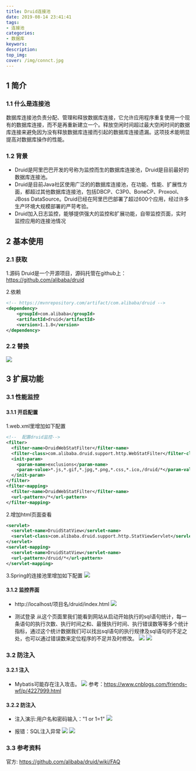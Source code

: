 ```yaml
---
title: Druid连接池
date: 2019-08-14 23:41:41
tags:
- 连接池
categories: 
- 数据库
keywors: 
description: 
top_img: 
cover: /img/connct.jpg
---
```


## 1 简介
### 1.1 什么是连接池
数据库连接池负责分配、管理和释放数据库连接，它允许应用程序重复使用一个现有的数据库连接，而不是再重新建立一个。释放空闲时间超过最大空闲时间的数据库连接来避免因为没有释放数据库连接而引起的数据库连接遗漏。这项技术能明显提高对数据库操作的性能。

### 1.2 背景
- Druid是阿里巴巴开发的号称为监控而生的数据库连接池，Druid是目前最好的数据库连接池。
- Druid是目前Java社区使用广泛的的数据库连接池，在功能、性能、扩展性方面，都超过其他数据库连接池，包括DBCP、C3P0、BoneCP、Proxool、JBoss DataSource。Druid已经在阿里巴巴部署了超过600个应用，经过许多生产环境大规模部署的严苛考验。
- Druid加入日志监控，能够提供强大的监控和扩展功能，自带监控页面，实时监控应用的连接池情况

## 2 基本使用
### 2.1 获取
1.源码
Druid是一个开源项目，源码托管在github上：https://github.com/alibaba/druid

2.依赖    
```xml
<!-- https://mvnrepository.com/artifact/com.alibaba/druid -->
<dependency>
    <groupId>com.alibaba</groupId>
    <artifactId>druid</artifactId>
    <version>1.1.8</version>
</dependency>
```

### 2.2 替换
![](https://images2018.cnblogs.com/blog/1351916/201806/1351916-20180622011730996-1147810321.png)

## 3 扩展功能
### 3.1 性能监控
#### 3.1.1 开启配置
1.web.xml里增加如下配置
```xml
<!--  配置druid监控-->
<filter>
  <filter-name>DruidWebStatFilter</filter-name>
  <filter-class>com.alibaba.druid.support.http.WebStatFilter</filter-class>
  <init-param>
    <param-name>exclusions</param-name>
    <param-value>*.js,*.gif,*.jpg,*.png,*.css,*.ico,/druid/*</param-value>
  </init-param>
</filter>
<filter-mapping>
  <filter-name>DruidWebStatFilter</filter-name>
  <url-pattern>/*</url-pattern>
</filter-mapping>
```

2.增加html页面查看
```xml
<servlet>
  <servlet-name>DruidStatView</servlet-name>
  <servlet-class>com.alibaba.druid.support.http.StatViewServlet</servlet-class>
</servlet>
<servlet-mapping>
  <servlet-name>DruidStatView</servlet-name>
  <url-pattern>/druid/*</url-pattern>
</servlet-mapping>
```

3.Spring的连接池里增加如下配置
![](https://images2018.cnblogs.com/blog/1351916/201806/1351916-20180622011917066-1078747646.png)

#### 3.1.2 监控界面
- http://localhost/项目名/druid/index.html
![](https://images2018.cnblogs.com/blog/1351916/201806/1351916-20180622011945925-1623046085.png)

- 测试登录
从这个页面里我们能看到网站从启动开始执行的sql语句统计，每一条语句的执行次数、执行时间之和、最慢执行时间、执行错误数等等多个统计指标，通过这个统计数据我们可以找出sql语句的执行规律及sql语句的不足之处，也可以通过错误数来定位程序的不足并及时修改。
![](https://images2018.cnblogs.com/blog/1351916/201806/1351916-20180622012023045-1958011764.png)
![](https://images2018.cnblogs.com/blog/1351916/201806/1351916-20180622012028740-672619899.png)

### 3.2 防注入
#### 3.2.1 注入
- Mybatis可能存在注入攻击。
![](https://images2018.cnblogs.com/blog/1351916/201806/1351916-20180622012116102-1564543970.png)
参考：https://www.cnblogs.com/friends-wf/p/4227999.html

#### 3.2.2 防注入
- 注入演示:用户名和密码输入："1 or 1=1"
![](https://images2018.cnblogs.com/blog/1351916/201806/1351916-20180622012155931-1409272446.png)

- 报错：SQL注入异常
![](https://images2018.cnblogs.com/blog/1351916/201806/1351916-20180622012200881-2052651951.png)
![](https://images2018.cnblogs.com/blog/1351916/201806/1351916-20180622012206556-1875924082.png)

### 3.3 参考资料
官方: https://github.com/alibaba/druid/wiki/FAQ